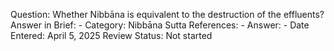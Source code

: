 Question: Whether Nibbāna is equivalent to the destruction of the effluents?
Answer in Brief: -
 Category: Nibbāna
Sutta References: -
Answer: -
Date Entered: April 5, 2025
Review Status: Not started